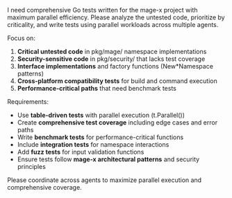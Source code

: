 I need comprehensive Go tests written for the mage-x project with maximum parallel efficiency. Please analyze the
untested code, prioritize by criticality, and write tests using parallel workloads across multiple agents.

Focus on:
1. **Critical untested code** in pkg/mage/ namespace implementations
2. **Security-sensitive code** in pkg/security/ that lacks test coverage
3. **Interface implementations** and factory functions (New*Namespace patterns)
4. **Cross-platform compatibility tests** for build and command execution
5. **Performance-critical paths** that need benchmark tests

Requirements:
- Use **table-driven tests** with parallel execution (t.Parallel())
- Create **comprehensive test coverage** including edge cases and error paths
- Write **benchmark tests** for performance-critical functions
- Include **integration tests** for namespace interactions
- Add **fuzz tests** for input validation functions
- Ensure tests follow **mage-x architectural patterns** and security principles

Please coordinate across agents to maximize parallel execution and comprehensive coverage.
